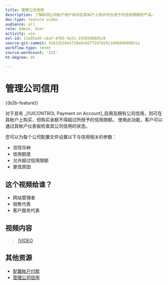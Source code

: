 ```yaml
---
title: 管理公司信用
description: 了解B2B公司帐户用户如何在其帐户上购买符合授予的信用限额的产品。
doc-type: feature video
audience: all
role: Admin, User
activity: use
exl-id: 13a95a45-c8af-4f85-9e31-29365080d5c0
source-git-commit: 42622b18e5738e8cb57f247029c189884698851a
workflow-type: tm+mt
source-wordcount: '131'
ht-degree: 0%

---
```


# 管理公司信用

{{b2b-feature}}

对于具有 _[!UICONTROL Payment on Account]_启用及拥有公司信用，则可在其帐户上购买，但购买金额不得超过所授予的信用限额。 使用此功能，客户可以通过其帐户仪表板检查其公司信用的状态。

您可以为每个公司配置文件设置以下与信用相关的参数：

- 贷项币种
- 信用额度
- 允许超过信用限额
- 更改原因

## 这个视频给谁？

- 网站管理者
- 销售代表
- 客户服务代表

## 视频内容

>[!VIDEO](https://video.tv.adobe.com/v/344445?quality=12&learn=on)

## 其他资源

- [配置帐户付款](https://experienceleague.adobe.com/docs/commerce-admin/b2b/enable-basic-features.html#configure-payment-on-account)
- [管理公司信用](https://experienceleague.adobe.com/docs/commerce-admin/b2b/companies/credit-company.html)
